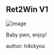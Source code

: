 ## Ret2Win V1

![image](https://github.com/user-attachments/assets/f626d7e4-a71b-42f9-85c1-914805f46b29)

Baby pwn, enjoy!

author: h4ckyou

